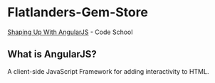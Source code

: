 # Flatlanders-Gem-Store
[Shaping Up With AngularJS](https://www.codeschool.com/courses/shaping-up-with-angularjs) - Code School

## What is AngularJS?
A client-side JavaScript Framework for adding interactivity to HTML.
